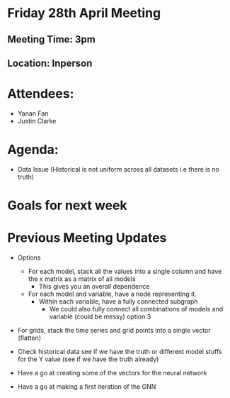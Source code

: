 # Friday 28th April Meeting

## Meeting Time: 3pm

## Location: Inperson

# Attendees:

- Yanan Fan
- Justin Clarke

# Agenda:

- Data Issue (Historical is not uniform across all datasets i.e there is no truth)

# Goals for next week

# Previous Meeting Updates

- Options
  - For each model, stack all the values into a single column and have the x matrix as a matrix of all models
    - This gives you an overall dependence
  - For each model and variable, have a node representing it.
    - Within each variable, have a fully connected subgraph
      - We could also fully connect all combinations of models and variable (could be messy) option 3
- For grids, stack the time series and grid points into a single vector (flatten)

- Check historical data see if we have the truth or different model stuffs for the Y value (see if we have the truth already)
- Have a go at creating some of the vectors for the neural network
- Have a go at making a first iteration of the GNN
